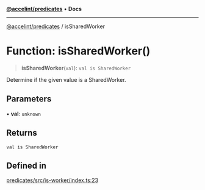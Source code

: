[**@accelint/predicates**](../README.md) • **Docs**

***

[@accelint/predicates](../README.md) / isSharedWorker

# Function: isSharedWorker()

> **isSharedWorker**(`val`): `val is SharedWorker`

Determine if the given value is a SharedWorker.

## Parameters

• **val**: `unknown`

## Returns

`val is SharedWorker`

## Defined in

[predicates/src/is-worker/index.ts:23](https://github.com/gohypergiant/standard-toolkit/blob/258694cea8ed8bbd956b3cf5da47c2c9debcf127/packages/predicates/src/is-worker/index.ts#L23)
